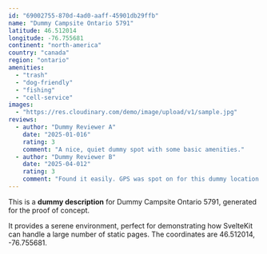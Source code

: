 ```yaml
---
id: "69002755-870d-4ad0-aaff-45901db29ffb"
name: "Dummy Campsite Ontario 5791"
latitude: 46.512014
longitude: -76.755681
continent: "north-america"
country: "canada"
region: "ontario"
amenities:
  - "trash"
  - "dog-friendly"
  - "fishing"
  - "cell-service"
images:
  - "https://res.cloudinary.com/demo/image/upload/v1/sample.jpg"
reviews:
  - author: "Dummy Reviewer A"
    date: "2025-01-016"
    rating: 3
    comment: "A nice, quiet dummy spot with some basic amenities."
  - author: "Dummy Reviewer B"
    date: "2025-04-012"
    rating: 3
    comment: "Found it easily. GPS was spot on for this dummy location."
---
```


This is a **dummy description** for Dummy Campsite Ontario 5791, generated for the proof of concept.

It provides a serene environment, perfect for demonstrating how SvelteKit can handle a large number of static pages. The coordinates are 46.512014, -76.755681.
